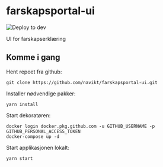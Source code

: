 # farskapsportal-ui

![Deploy to dev](https://github.com/navikt/farskapsportal-ui/workflows/Deploy%20to%20dev/badge.svg)

UI for farskapserklæring

## Komme i gang

Hent repoet fra github:

```
git clone https://github.com/navikt/farskapsportal-ui.git
```

Installer nødvendige pakker:

```
yarn install
```

Start dekoratøren:

```
docker login docker.pkg.github.com -u GITHUB_USERNAME -p GITHUB_PERSONAL_ACCESS_TOKEN
docker-compose up -d
```

Start applikasjonen lokalt:

```
yarn start
```
